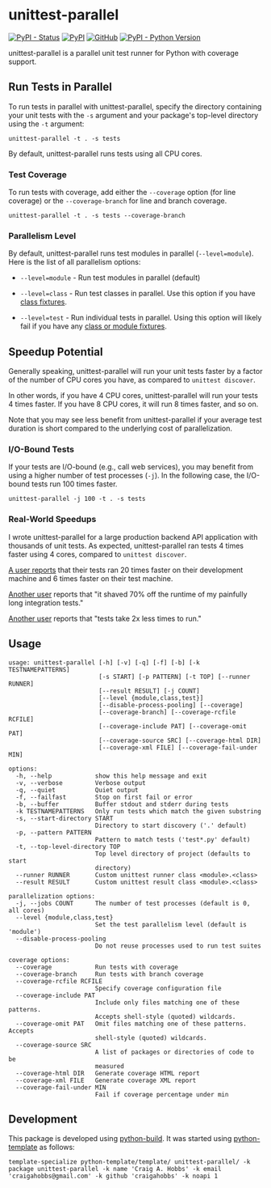  # unittest-parallel

[![PyPI - Status](https://img.shields.io/pypi/status/unittest-parallel)](https://pypi.org/project/unittest-parallel/)
[![PyPI](https://img.shields.io/pypi/v/unittest-parallel)](https://pypi.org/project/unittest-parallel/)
[![GitHub](https://img.shields.io/github/license/craigahobbs/unittest-parallel)](https://github.com/craigahobbs/unittest-parallel/blob/main/LICENSE)
[![PyPI - Python Version](https://img.shields.io/pypi/pyversions/unittest-parallel)](https://pypi.org/project/unittest-parallel/)

unittest-parallel is a parallel unit test runner for Python with coverage support.


## Run Tests in Parallel

To run tests in parallel with unittest-parallel, specify the directory containing your unit tests
with the `-s` argument and your package's top-level directory using the `-t` argument:

~~~
unittest-parallel -t . -s tests
~~~

By default, unittest-parallel runs tests using all CPU cores.


### Test Coverage

To run tests with coverage, add either the `--coverage` option (for line coverage) or the
`--coverage-branch` for line and branch coverage.

~~~
unittest-parallel -t . -s tests --coverage-branch
~~~


### Parallelism Level

By default, unittest-parallel runs test modules in parallel (`--level=module`). Here is the list of
all parallelism options:

- `--level=module` - Run test modules in parallel (default)

- `--level=class` - Run test classes in parallel. Use this option if you have
  [class fixtures](https://docs.python.org/3/library/unittest.html#class-and-module-fixtures).

- `--level=test` - Run individual tests in parallel. Using this option will likely fail if you have any
  [class or module fixtures](https://docs.python.org/3/library/unittest.html#class-and-module-fixtures).


## Speedup Potential

Generally speaking, unittest-parallel will run your unit tests faster by a factor of the number of
CPU cores you have, as compared to `unittest discover`.

In other words, if you have 4 CPU cores, unittest-parallel will run your tests 4 times faster. If
you have 8 CPU cores, it will run 8 times faster, and so on.

Note that you may see less benefit from unittest-parallel if your average test duration is short
compared to the underlying cost of parallelization.


### I/O-Bound Tests

If your tests are I/O-bound (e.g., call web services), you may benefit from using a higher number of
test processes (`-j`). In the following case, the I/O-bound tests run 100 times faster.

~~~
unittest-parallel -j 100 -t . -s tests
~~~


### Real-World Speedups

I wrote unittest-parallel for a large production backend API application with thousands of unit
tests. As expected, unittest-parallel ran tests 4 times faster using 4 cores, compared to `unittest
discover`.

[A user reports](https://github.com/craigahobbs/unittest-parallel/issues/24) that their tests
ran 20 times faster on their development machine and 6 times faster on their test machine.

[Another user](https://github.com/craigahobbs/unittest-parallel/issues/5) reports that "it shaved
70% off the runtime of my painfully long integration tests."

[Another user](https://github.com/craigahobbs/unittest-parallel/issues/3) reports that "tests take
2x less times to run."


## Usage

~~~
usage: unittest-parallel [-h] [-v] [-q] [-f] [-b] [-k TESTNAMEPATTERNS]
                         [-s START] [-p PATTERN] [-t TOP] [--runner RUNNER]
                         [--result RESULT] [-j COUNT]
                         [--level {module,class,test}]
                         [--disable-process-pooling] [--coverage]
                         [--coverage-branch] [--coverage-rcfile RCFILE]
                         [--coverage-include PAT] [--coverage-omit PAT]
                         [--coverage-source SRC] [--coverage-html DIR]
                         [--coverage-xml FILE] [--coverage-fail-under MIN]

options:
  -h, --help            show this help message and exit
  -v, --verbose         Verbose output
  -q, --quiet           Quiet output
  -f, --failfast        Stop on first fail or error
  -b, --buffer          Buffer stdout and stderr during tests
  -k TESTNAMEPATTERNS   Only run tests which match the given substring
  -s, --start-directory START
                        Directory to start discovery ('.' default)
  -p, --pattern PATTERN
                        Pattern to match tests ('test*.py' default)
  -t, --top-level-directory TOP
                        Top level directory of project (defaults to start
                        directory)
  --runner RUNNER       Custom unittest runner class <module>.<class>
  --result RESULT       Custom unittest result class <module>.<class>

parallelization options:
  -j, --jobs COUNT      The number of test processes (default is 0, all cores)
  --level {module,class,test}
                        Set the test parallelism level (default is 'module')
  --disable-process-pooling
                        Do not reuse processes used to run test suites

coverage options:
  --coverage            Run tests with coverage
  --coverage-branch     Run tests with branch coverage
  --coverage-rcfile RCFILE
                        Specify coverage configuration file
  --coverage-include PAT
                        Include only files matching one of these patterns.
                        Accepts shell-style (quoted) wildcards.
  --coverage-omit PAT   Omit files matching one of these patterns. Accepts
                        shell-style (quoted) wildcards.
  --coverage-source SRC
                        A list of packages or directories of code to be
                        measured
  --coverage-html DIR   Generate coverage HTML report
  --coverage-xml FILE   Generate coverage XML report
  --coverage-fail-under MIN
                        Fail if coverage percentage under min
~~~


## Development

This package is developed using [python-build](https://github.com/craigahobbs/python-build#readme).
It was started using [python-template](https://github.com/craigahobbs/python-template#readme) as follows:

~~~
template-specialize python-template/template/ unittest-parallel/ -k package unittest-parallel -k name 'Craig A. Hobbs' -k email 'craigahobbs@gmail.com' -k github 'craigahobbs' -k noapi 1
~~~
